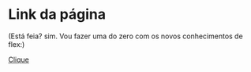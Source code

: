 # Link da página 
(Está feia? sim. Vou fazer uma do zero com os novos conhecimentos de flex:)

[Clique](https://rafaelleone.github.io/d2-4-rafael-leone/)
